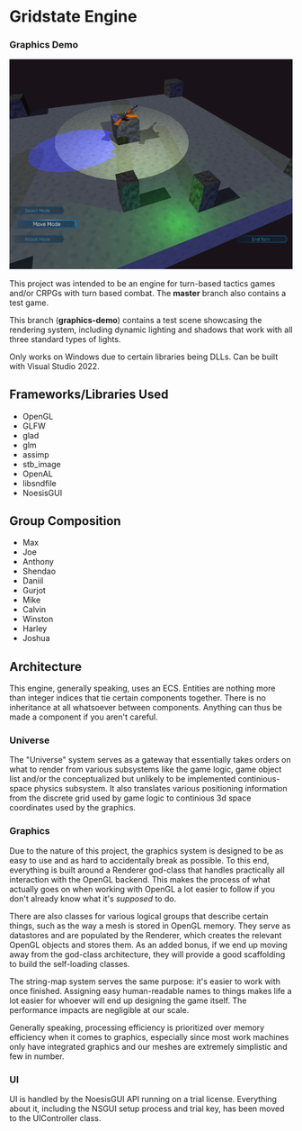 # Gridstate Engine #
### Graphics Demo ###

![Screenshot from the demo scene](info/Screenshot.png "Demo Scene")

This project was intended to be an engine for turn-based tactics games and/or CRPGs with turn based combat.
The **master** branch also contains a test game.

This branch (**graphics-demo**) contains a test scene showcasing the rendering system, including dynamic lighting
and shadows that work with all three standard types of lights.

Only works on Windows due to certain libraries being DLLs. Can be built with Visual Studio 2022.

## Frameworks/Libraries Used ##
- OpenGL
- GLFW
- glad
- glm
- assimp
- stb_image
- OpenAL
- libsndfile
- NoesisGUI

## Group Composition
- Max
- Joe
- Anthony
- Shendao
- Daniil
- Gurjot
- Mike
- Calvin
- Winston
- Harley
- Joshua

## Architecture

This engine, generally speaking, uses an ECS. Entities are nothing more than integer indices that tie 
certain components together. There is no inheritance at all whatsoever between components. Anything can
thus be made a component if you aren't careful.

### Universe
The "Universe" system serves as a gateway that essentially takes orders on what to render
from various subsystems like the game logic, game object list and/or the conceptualized but unlikely to
be implemented continious-space physics subsystem. It also translates various positioning information 
from the discrete grid used by game logic to continious 3d space coordinates used by the graphics. 

### Graphics
Due to the nature of this project, the graphics system is designed to be as easy to use and as hard to
accidentally break as possible. To this end, everything is built around a Renderer god-class that handles
practically all interaction with the OpenGL backend. This makes the process of what actually goes on when
working with OpenGL a lot easier to follow if you don't already know what it's *supposed* to do.

There are also classes for various logical groups that describe certain things, such as the way a mesh is 
stored in OpenGL memory. They serve as datastores and are populated by the Renderer, which creates the 
relevant OpenGL objects and stores them. As an added bonus, if we end up moving away from the god-class 
architecture, they will provide a good scaffolding to build the self-loading classes.

The string-map system serves the same purpose: it's easier to work with once finished. Assigning easy 
human-readable names to things makes life a lot easier for whoever will end up designing the game itself.
The performance impacts are negligible at our scale.

Generally speaking, processing efficiency is prioritized over memory efficiency when it comes to graphics,
especially since most work machines only have integrated graphics and our meshes are extremely simplistic
and few in number.

### UI
UI is handled by the NoesisGUI API running on a trial license. Everything about it, including the NSGUI
setup process and trial key, has been moved to the UIController class.
